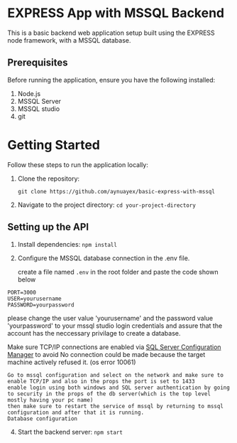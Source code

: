 # EXPRESS App with MSSQL Backend

This is a basic backend web application setup built using the EXPRESS node framework, with a MSSQL database.

## Prerequisites

Before running the application, ensure you have the following installed:

1. Node.js
2. MSSQL Server
3. MSSQL studio
4. git

# Getting Started

Follow these steps to run the application locally:

1. Clone the repository:

   `git clone https://github.com/aynuayex/basic-express-with-mssql
`

2. Navigate to the project directory:
   `cd your-project-directory
`

## Setting up the API

1. Install dependencies:
   `npm install`

2. Configure the MSSQL database connection in the .env file.

   create a file named `.env` in the root folder and paste the code shown below

```
PORT=3000
USER=yourusername
PASSWORD=yourpassword
```

please change the user value 'yourusername' and the password value 'yourpassword' to your mssql
studio login credentials and assure that the account has the neccessary privilage to create a database.

Make sure TCP/IP connections are enabled via [SQL Server Configuration Manager](https://learn.microsoft.com/en-us/sql/relational-databases/sql-server-configuration-manager?view=sql-server-ver16) to avoid No connection could be made because the target machine actively refused it. (os error 10061)

    Go to mssql configuration and select on the network and make sure to enable TCP/IP and also in the props the port is set to 1433
    enable login using both windows and SQL server authentication by going to security in the props of the db server(which is the top level mostly having your pc name)
    then make sure to restart the service of mssql by returning to mssql configuration and after that it is running.
    Database configuration

4. Start the backend server:
   `npm start`
